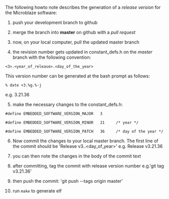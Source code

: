 The following howto note describes the generation of a *release version* for the
Microblaze software:

1) push your development branch to github

2) merge the branch into **master** on github with a *pull request*

3) now, on your local computer, pull the updated master branch

4) the revision number gets updated in constant_defs.h on the *master* branch with
the following convention:
```
<3>.<year_of_release>.<day_of_the_year>
```

This version number can be generated at the bash prompt as follows:

```% date +3.%g.%-j```

e.g. 3.21.36

5) make the necessary changes to the constant_defs.h:
```
#define EMBEDDED_SOFTWARE_VERSION_MAJOR   3

#define EMBEDDED_SOFTWARE_VERSION_MINOR   21     /* year */

#define EMBEDDED_SOFTWARE_VERSION_PATCH   36     /* day of the year */
```

6) Now commit the changes to your local master branch. The first line of the commit
should be 'Release v3.<year>.<day_of_year>'
e.g. Release v3.21.36

7) you can then note the changes in the body of the commit text

8) after committing, tag the commit with release version number e.g.'git tag v3.21.36'

9) then push the commit: 'git push --tags origin master'

10) run ```make``` to generate elf
